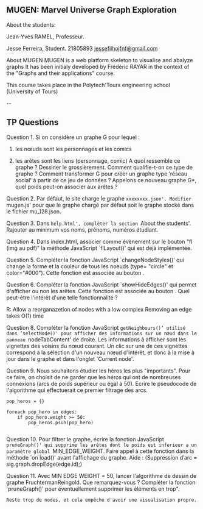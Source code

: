 MUGEN: Marvel Universe Graph Exploration
--


About the students:

Jean-Yves RAMEL, Professeur.

Jesse Ferreira, Student.
21805893
jessefilhojfnf@gmail.com


About MUGEN
MUGEN is a web platform skeleton to visualise and abalyze graphs It has been 
initialy developed by Frédéric RAYAR in the context of the "Graphs and their applications" course.

This course takes place in the Polytech'Tours engineering school (University of Tours)



--

TP Questions
--

Question 1. Si on considère un graphe G pour lequel :
1. les nœuds sont les personnages et les comics

2. les arêtes sont les liens (personnage, comic)
A quoi ressemble ce graphe ? Dessiner le grossièrement. Comment qualifie-t-on ce type de graphe ?
Comment transformer G pour créer un graphe type ‘réseau social' à partir de ce jeu de données ?
Appelons ce nouveau graphe G*, quel poids peut-on associer aux arêtes ?


Question 2. Par défaut, le site charge le graphe `xxxxxxxx.json'. Modifier `mugen.js' pour que le
graphe chargé par défaut soit le graphe stocké dans le fichier mu_128.json. 

Question 3. Dans `help.html', compléter la section `About the students'. Rajouter au minimum vos
noms, prénoms, numéros étudiant.


Question 4. Dans index.html, associer comme évènement sur le bouton "fl (img au pdf)" la méthode JavaScript
`flLayout()' qui est déjà implémentée.

Question 5. Compléter la fonction JavaScript `changeNodeStyles()' qui change la forme et la couleur
de tous les noeuds (type= "circle" et color="#000"). Cette fonction est associée au bouton .


Question 6. Compléter la fonction JavaScript `showHideEdges()' qui permet d'afficher ou non les
arêtes. Cette fonction est associée au bouton . 
Quel peut-être l'intérêt d'une telle fonctionnalité ?

R: Allow a reorganazetion of nodes with a low complex
Removing an edge takes O(1) time

Question 8. Compléter la fonction JavaScript `getNeighbours()’ utilisé dans ’selectNode()' pour
afficher des informations sur un nœud dans le panneau `nodeTabContent' de droite. Les informations
à afficher sont les vignettes des voisins du nœud courant. Un clic sur une de ces vignettes correspond
à la sélection d'un nouveau nœud d'intérêt, et donc à la mise à jour dans le graphe et dans l'onglet
`Current node'.

Question 9. Nous souhaitons étudier les héros les plus "importants". Pour ce faire, on choisit de ne
garder que les héros qui ont de nombreuses connexions (arcs de poids supérieur ou égal à 50). Ecrire
le pseudocode de l'algorithme qui effectuerait ce premier filtrage des arcs.

```
pop_heros = {}

foreach pop_hero in edges:
    if pop_hero.weight >= 50:
        pop_heros.psuh(pop_hero)
        
```

Question 10. Pour filtrer le graphe, écrire la fonction JavaScript `pruneGraph()' qui supprime les arêtes
dont le poids est inferieur a un paramètre global `MIN_EDGE_WEIGHT. Faire appel à cette fonction
dans la méthode `on load()' avant l'affichage du graphe.
Aide : (Suppression d’arc = sig.graph.dropEdge(edge.id);)

Question 11. Avec MIN EDGE WEIGHT = 50, lancer l'algorithme de dessin de graphe FruchtermanReingold. Que remarquez-vous ? Compléter la fonction `pruneGraph()' pour éventuellement supprimer
les éléments en trop".

```
Reste trop de nodes, et cela empêche d'avoir une visualisation propre.
```
